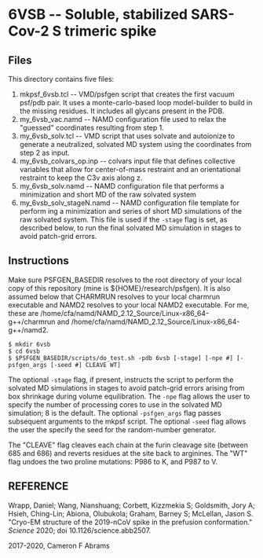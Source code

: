 # 6VSB -- Soluble, stabilized SARS-Cov-2 S trimeric spike

## Files

This directory contains five files:
1. mkpsf_6vsb.tcl -- VMD/psfgen script that creates the first vacuum psf/pdb pair.  It uses a monte-carlo-based loop model-builder to build in the missing residues.  It includes all glycans present in the PDB.
2. my_6vsb_vac.namd -- NAMD configuration file used to relax the "guessed" coordinates resulting from step 1.
3. my_6vsb_solv.tcl -- VMD script that uses solvate and autoionize to generate a neutralized, solvated MD system using the coordinates from step 2 as input.
4. my_6vsb_colvars_op.inp -- colvars input file that defines collective variables that allow for center-of-mass restraint and an orientational restraint to keep the C3v axis along z.
5. my_6vsb_solv.namd -- NAMD configuration file that performs a minimization and short MD of the raw solvated system 
5. my_6vsb_solv_stageN.namd -- NAMD configuration file template for perform ing a minimization and series of short MD simulations of the raw solvated system.  This file is used if the `-stage` flag is set, as described below, to run the final solvated MD simulation in stages to avoid patch-grid errors.

## Instructions

Make sure PSFGEN_BASEDIR resolves to the root directory of your local copy of this repository (mine is ${HOME}/research/psfgen).  It is also assumed below that CHARMRUN resolves to your local charmrun executable and NAMD2 resolves to your local NAMD2 executable.  For me, these are /home/cfa/namd/NAMD_2.12_Source/Linux-x86_64-g++/charmrun and /home/cfa/namd/NAMD_2.12_Source/Linux-x86_64-g++/namd2.

```
$ mkdir 6vsb
$ cd 6vsb
$ $PSFGEN_BASEDIR/scripts/do_test.sh -pdb 6vsb [-stage] [-npe #] [-psfgen_args [-seed #] CLEAVE WT]
```

The optional `-stage` flag, if present, instructs the script to perform the solvated MD simulations in stages to avoid patch-grid errors arising from box shrinkage during volume equilibration.  The `-npe` flag allows the user to specify the number of processing cores to use in the solvated MD simulation; 8 is the default.  The optional `-psfgen_args` flag passes subsequent arguments to the mkpsf script.  The optional `-seed` flag allows the user the specify the seed for the random-number generator.

The "CLEAVE" flag cleaves each chain at the furin cleavage site (between 685 and 686) and reverts residues at the site back to arginines.  The "WT" flag undoes the two proline mutations: P986 to K, and P987 to V.

## REFERENCE

Wrapp, Daniel; Wang, Nianshuang; Corbett, Kizzmekia S; Goldsmith, Jory A; Hsieh, Ching-Lin; Abiona, Olubukola; Graham, Barney S; McLellan, Jason S.  "Cryo-EM structure of the 2019-nCoV spike in the prefusion conformation." *Science* 2020; doi 10.1126/science.abb2507.

2017-2020, Cameron F Abrams
